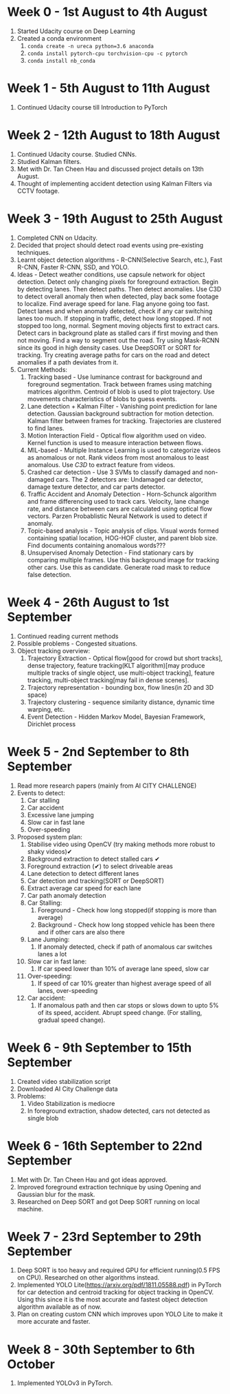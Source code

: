 # Week 0 - 1st August to 4th August

1. Started Udacity course on Deep Learning
2. Created a conda environment
   1. `conda create -n ureca python=3.6 anaconda`
   2. `conda install pytorch-cpu torchvision-cpu -c pytorch`
   3. `conda install nb_conda`

# Week 1 - 5th August to 11th August

1. Continued Udacity course till Introduction to PyTorch

# Week 2 - 12th August to 18th August

1. Continued Udacity course. Studied CNNs.
2. Studied Kalman filters.
3. Met with Dr. Tan Cheen Hau and discussed project details on 13th August.
4. Thought of implementing accident detection using Kalman Filters via CCTV footage.

# Week 3 - 19th August to 25th August

1. Completed CNN on Udacity.
2. Decided that project should detect road events using pre-existing techniques.
3. Learnt object detection algorithms - R-CNN(Selective Search, etc.), Fast R-CNN, Faster R-CNN, SSD, and YOLO.
4. Ideas - Detect weather conditions, use capsule network for object detection. Detect only changing pixels for foreground extraction. Begin by detecting lanes. Then detect paths. Then detect anomalies. Use C3D to detect overall anomaly then when detected, play back some footage to localize. Find average speed for lane. Flag anyone going too fast. Detect lanes and when anomaly detected, check if any car switching lanes too much. If stopping in traffic, detect how long stopped. If not stopped too long, normal. Segment moving objects first to extract cars. Detect cars in background plate as stalled cars if first moving and then not moving. Find a way to segment out the road. Try using Mask-RCNN since its good in high density cases. Use DeepSORT or SORT for tracking. Try creating average paths for cars on the road and detect anomalies if a path deviates from it.
5. Current Methods:
   1. Tracking based - Use luminance contrast for background and foreground segmentation. Track between frames using matching matrices algorithm. Centroid of blob is used to plot trajectory. Use movements characteristics of blobs to guess events.
   2. Lane detection + Kalman Filter - Vanishing point prediction for lane detection. Gaussian background subtraction for motion detection. Kalman filter between frames for tracking. Trajectories are clustered to find lanes.
   3. Motion Interaction Field - Optical flow algorithm used on video. Kernel function is used to measure interaction between flows.
   4. MIL-based - Multiple Instance Learning is used to categorize videos as anomalous or not. Rank videos from most anomalous to least anomalous. Use _C3D_ to extract feature from videos.
   5. Crashed car detection - Use 3 SVMs to classify damaged and non-damaged cars. The 2 detectors are: Undamaged car detector, damage texture detector, and car parts detector.
   6. Traffic Accident and Anomaly Detection - Horn-Schunck algorithm and frame differencing used to track cars. Velocity, lane change rate, and distance between cars are calculated using optical flow vectors. Parzen Probablistic Neural Network is used to detect if anomaly.
   7. Topic-based analysis - Topic analysis of clips. Visual words formed containing spatial location, HOG-HOF cluster, and parent blob size. Find documents containing anomalous words???
   8. Unsupervised Anomaly Detection - Find stationary cars by comparing multiple frames. Use this background image for tracking other cars. Use this as candidate. Generate road mask to reduce false detection.

# Week 4 - 26th August to 1st September

1. Continued reading current methods
2. Possible problems - Congested situations.
3. Object tracking overview:
   1. Trajectory Extraction - Optical flow[good for crowd but short tracks], dense trajectory, feature tracking(KLT algorithm)[may produce multiple tracks of single object, use multi-object tracking], feature tracking, multi-object tracking[may fail in dense scenes].
   2. Trajectory representation - bounding box, flow lines(in 2D and 3D space)
   3. Trajectory clustering - sequence similarity distance, dynamic time warping, etc.
   4. Event Detection - Hidden Markov Model, Bayesian Framework, Dirichlet process

# Week 5 - 2nd September to 8th September

1. Read more research papers (mainly from AI CITY CHALLENGE)
2. Events to detect:
   1. Car stalling
   2. Car accident
   3. Excessive lane jumping
   4. Slow car in fast lane
   5. Over-speeding
3. Proposed system plan:
   1. Stabilise video using OpenCV (try making methods more robust to shaky videos)✔
   2. Background extraction to detect stalled cars ✔
   3. Foreground extraction (✔) to select driveable areas
   4. Lane detection to detect different lanes
   5. Car detection and tracking(SORT or DeepSORT)
   6. Extract average car speed for each lane
   7. Car path anomaly detection
   8. Car Stalling:
      1. Foreground - Check how long stopped(if stopping is more than average)
      2. Background - Check how long stopped vehicle has been there and if other cars are also there
   9. Lane Jumping:
      1. If anomaly detected, check if path of anomalous car switches lanes a lot
   10. Slow car in fast lane:
       1. If car speed lower than 10% of average lane speed, slow car
   11. Over-speeding:
       1. If speed of car 10% greater than highest average speed of all lanes, over-speeding
   12. Car accident:
       1. If anomalous path and then car stops or slows down to upto 5% of its speed, accident. Abrupt speed change. (For stalling, gradual speed change).

# Week 6 - 9th September to 15th September

1. Created video stabilization script
2. Downloaded AI City Challenge data
3. Problems:
   1. Video Stabilization is mediocre
   2. In foreground extraction, shadow detected, cars not detected as single blob

# Week 6 - 16th September to 22nd September

1. Met with Dr. Tan Cheen Hau and got ideas approved.
2. Improved foreground extraction technique by using Opening and Gaussian blur for the mask.
3. Researched on Deep SORT and got Deep SORT running on local machine.

# Week 7 - 23rd September to 29th September

1. Deep SORT is too heavy and required GPU for efficient running(0.5 FPS on CPU). Researched on other algorithms instead.
2. Implemented YOLO Lite(https://arxiv.org/pdf/1811.05588.pdf) in PyTorch for car detection and centroid tracking for object tracking in OpenCV. Using this since it is the most accurate and fastest object detection algorithm available as of now.
3. Plan on creating custom CNN which improves upon YOLO Lite to make it more accurate and faster.

# Week 8 - 30th September to 6th October

1. Implemented YOLOv3 in PyTorch.
